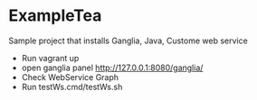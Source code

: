 ExampleTea
==========
Sample project that installs Ganglia, Java, Custome web service
* Run vagrant up
* open ganglia panel http://127.0.0.1:8080/ganglia/
* Check WebService Graph
* Run testWs.cmd/testWs.sh
